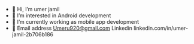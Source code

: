 - 👋 Hi, I’m umer jamil
- 👀 I’m interested in Android development
- 🌱 I’m currently working as mobile app development
- 💞️
 Email address Umeru920@gmail.com
 Linkedin linkedin.com/in/umer-jamil-2b706b186

<!---
umer1998/umer1998 is a ✨ special ✨ repository because its `README.md` (this file) appears on your GitHub profile.
You can click the Preview link to take a look at your changes.
--->
